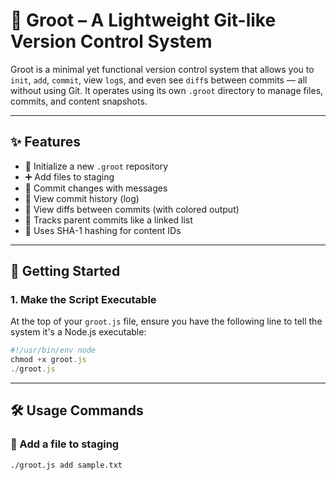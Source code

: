 # 🌱 Groot – A Lightweight Git-like Version Control System

Groot is a minimal yet functional version control system that allows you to `init`, `add`, `commit`, view `log`s, and even see `diff`s between commits — all without using Git. It operates using its own `.groot` directory to manage files, commits, and content snapshots.

---

## ✨ Features

- 🔧 Initialize a new `.groot` repository
- ➕ Add files to staging
- 📝 Commit changes with messages
- 🧾 View commit history (log)
- 🧩 View diffs between commits (with colored output)
- 🛑 Tracks parent commits like a linked list
- 🔐 Uses SHA-1 hashing for content IDs

---

## 🚀 Getting Started

### 1. Make the Script Executable

At the top of your `groot.js` file, ensure you have the following line to tell the system it's a Node.js executable:

```js
#!/usr/bin/env node
chmod +x groot.js
./groot.js
```

---

## 🛠️ Usage Commands

### 🔹 Add a file to staging

```bash
./groot.js add sample.txt
```



